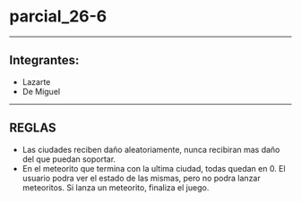 # parcial_26-6

---

## Integrantes:
- Lazarte
- De Miguel

---
## REGLAS
- Las ciudades reciben daño aleatoriamente, nunca recibiran mas daño del que puedan soportar.
- En el meteorito que termina con la ultima ciudad, todas quedan en 0. El usuario podra ver el estado de las mismas, pero no podra lanzar meteoritos. Si lanza un meteorito, finaliza el juego.
